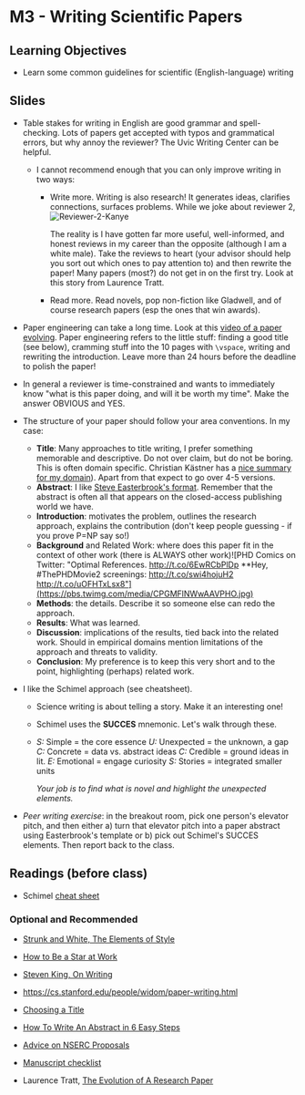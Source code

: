 

# M3 - Writing Scientific Papers

## Learning Objectives

* Learn some common guidelines for scientific (English-language) writing

  

## Slides

* Table stakes for writing in English are good grammar and spell-checking. Lots of papers get accepted with typos and grammatical errors, but why annoy the reviewer? The Uvic Writing Center can be helpful. 

  * I cannot recommend enough that you can only improve writing in two ways:

    * Write more. Writing is also research! It generates ideas, clarifies connections, surfaces problems. While we joke about reviewer 2, ![Reviewer-2-Kanye](https://i2.wp.com/www.drmalviniredden.com/wp-content/uploads/2017/01/Reviewer-2-Kanye.jpg)

      The reality is I have gotten far more useful, well-informed, and honest reviews in my career than the opposite (although I am a white male). Take the reviews to heart (your advisor should help you sort out which ones to pay attention to) and then rewrite the paper! Many papers (most?) do not get in on the first try. Look at this story from Laurence Tratt.

    * Read more. Read novels, pop non-fiction like Gladwell, and of course research papers (esp the ones that win awards). 

* Paper engineering can take a long time. Look at this [video of a paper evolving](https://twitter.com/martin_chap_man/status/1339940610699096064). Paper engineering refers to the little stuff: finding a good title (see below), cramming stuff into the 10 pages with `\vspace`, writing and rewriting the introduction. Leave more than 24 hours before the deadline to polish the paper! 

* In general a reviewer is time-constrained and wants to immediately know "what is this paper doing, and will it be worth my time". Make the answer OBVIOUS and YES. 

* The structure of your paper should follow your area conventions. In my case:

  * **Title**: Many approaches to title writing, I prefer something memorable and descriptive. Do not over claim, but do not be boring. This is often domain specific. Christian Kästner has a [nice summary for my domain](https://www.cs.cmu.edu/~ckaestne/ontitles/)). Apart from that expect to go over 4-5 versions. 
  * **Abstract**: I like [Steve Easterbrook's format](https://www.easterbrook.ca/steve/2010/01/how-to-write-a-scientific-abstract-in-six-easy-steps/). Remember that the abstract is often all that appears on the closed-access publishing world we have.
  * **Introduction**: motivates the problem, outlines the research approach, explains the contribution (don't keep people guessing - if you prove P=NP say so!)
  * **Background** and Related Work: where does this paper fit in the context of other work (there is ALWAYS other work)![PHD Comics on Twitter: "Optimal References. http://t.co/6EwRCbPlDp **Hey,  #ThePHDMovie2 screenings: http://t.co/swi4hojuH2 http://t.co/uOFHTxLsx8"](https://pbs.twimg.com/media/CPGMFlNWwAAVPHO.jpg)
  * **Methods**: the details. Describe it so someone else can redo the approach.
  * **Results**: What was learned.
  * **Discussion**: implications of the results, tied back into the related work. Should in empirical domains mention limitations of the approach and threats to validity. 
  * **Conclusion**: My preference is to keep this very short and to the point, highlighting (perhaps) related work.

* I like the Schimel approach (see cheatsheet). 

  * Science writing is about telling a story. Make it an interesting one! 

  * Schimel uses the **SUCCES** mnemonic. Let's walk through these.

  * *S:* Simple = the core essence
     *U:* Unexpected = the unknown, a gap *C:* Concrete = data vs. abstract ideas *C:* Credible = ground ideas in lit.
     *E:* Emotional = engage curiosity
     *S:* Stories = integrated smaller units

    *Your job is to find what is novel and highlight the unexpected elements.*

- *Peer writing exercise*: in the breakout room, pick one person's elevator pitch, and then either a) turn that elevator pitch into a paper abstract using Easterbrook's template or b) pick out Schimel's SUCCES elements. Then report back to the class.

## Readings (before class)

* Schimel [cheat sheet](schimel-in-a-sheet.pdf)

### Optional and Recommended 

* [Strunk and White, The Elements of Style](https://voyager.library.uvic.ca/vwebv/holdingsInfo?bibId=631797)
* [How to Be a Star at Work](https://www.amazon.ca/How-Star-Work-Breakthrough-Strategies/dp/0812931696)
* [Steven King, On Writing](https://www.amazon.ca/Writing-Memoir-Craft-Stephen-King/dp/1439193630/)
* https://cs.stanford.edu/people/widom/paper-writing.html
* [Choosing a Title](https://www.cs.cmu.edu/~ckaestne/ontitles/)
* [How To Write An Abstract in 6 Easy Steps](https://www.easterbrook.ca/steve/2010/01/how-to-write-a-scientific-abstract-in-six-easy-steps/)

* [Advice on NSERC Proposals](https://mobile.twitter.com/ebrahim_bagheri/status/1230187968628961280)
* [Manuscript checklist](https://pbs.twimg.com/media/EeLCpqFXsAA0W85?format=png&name=medium)
* Laurence Tratt, [The Evolution of A Research Paper](https://tratt.net/laurie/blog/entries/the_evolution_of_a_research_paper.html)
